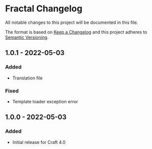 # Fractal Changelog

All notable changes to this project will be documented in this file.

The format is based on [Keep a Changelog](http://keepachangelog.com/) and this project adheres to [Semantic Versioning](http://semver.org/).

## 1.0.1 - 2022-05-03
### Added
- Translation file
### Fixed
- Template loader exception error
## 1.0.0 - 2022-05-03
### Added
- Initial release for Craft 4.0
